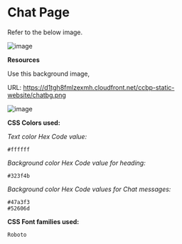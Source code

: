 # Chat Page

Refer to the below image.

![image](https://user-images.githubusercontent.com/90957976/136006946-59042bed-caf0-4cfa-8946-5edc7bb29699.png)

**Resources**

Use this background image,

URL: https://d1tgh8fmlzexmh.cloudfront.net/ccbp-static-website/chatbg.png

![image](https://user-images.githubusercontent.com/90957976/136007055-d944c8f5-81a3-4f42-bcb2-70640302a9fc.png)


**CSS Colors used:**

_Text color Hex Code value:_

    #ffffff
    
_Background color Hex Code value for heading:_

    #323f4b
    
_Background color Hex Code values for Chat messages:_

    #47a3f3
    #52606d


**CSS Font families used:**

    Roboto
